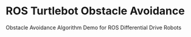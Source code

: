 # ROS Turtlebot Obstacle Avoidance
Obstacle Avoidance Algorithm Demo for ROS Differential Drive Robots
